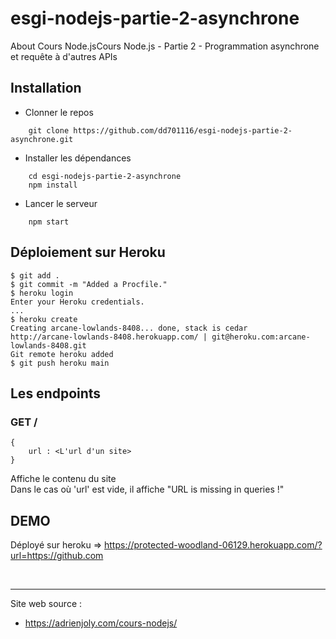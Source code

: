 # esgi-nodejs-partie-2-asynchrone
About Cours Node.jsCours Node.js - Partie 2 - Programmation asynchrone et requête à d'autres APIs

## Installation

- Clonner le repos
```
    git clone https://github.com/dd701116/esgi-nodejs-partie-2-asynchrone.git
```

- Installer les dépendances
```
    cd esgi-nodejs-partie-2-asynchrone
    npm install
```

- Lancer le serveur
```
    npm start
```

## Déploiement sur Heroku

```
$ git add .
$ git commit -m "Added a Procfile."
$ heroku login
Enter your Heroku credentials.
...
$ heroku create
Creating arcane-lowlands-8408... done, stack is cedar
http://arcane-lowlands-8408.herokuapp.com/ | git@heroku.com:arcane-lowlands-8408.git
Git remote heroku added
$ git push heroku main
```

## Les endpoints

### GET /
```
{
    url : <L'url d'un site>
}
```
Affiche le contenu du site<br>
Dans le cas où 'url' est vide, il affiche "URL is missing in queries !"

## DEMO

Déployé sur heroku => https://protected-woodland-06129.herokuapp.com/?url=https://github.com

<br>
<hr>

Site web source :
- https://adrienjoly.com/cours-nodejs/
